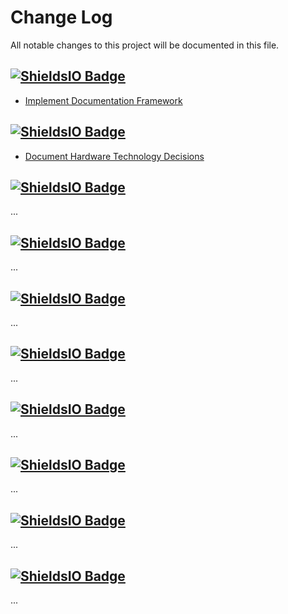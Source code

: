 # Change Log

All notable changes to this project will be documented in this file.

## <a href="https://github.com/xKabbe/star/milestone/1"><img alt="ShieldsIO Badge" src="https://img.shields.io/github/milestones/progress-percent/xKabbe/star/1"></a>

* [Implement Documentation Framework](https://github.com/xKabbe/star/issues/1)

## <a href="https://github.com/xKabbe/star/milestone/2"><img alt="ShieldsIO Badge" src="https://img.shields.io/github/milestones/progress-percent/xKabbe/star/2"></a>

* [Document Hardware Technology Decisions](https://github.com/xKabbe/star/issues/40) 

## <a href="https://github.com/xKabbe/star/milestone/3"><img alt="ShieldsIO Badge" src="https://img.shields.io/github/milestones/progress-percent/xKabbe/star/3"></a>

...

## <a href="https://github.com/xKabbe/star/milestone/4"><img alt="ShieldsIO Badge" src="https://img.shields.io/github/milestones/progress-percent/xKabbe/star/4"></a>

...

## <a href="https://github.com/xKabbe/star/milestone/5"><img alt="ShieldsIO Badge" src="https://img.shields.io/github/milestones/progress-percent/xKabbe/star/5"></a>

...

## <a href="https://github.com/xKabbe/star/milestone/6"><img alt="ShieldsIO Badge" src="https://img.shields.io/github/milestones/progress-percent/xKabbe/star/6"></a>

...

## <a href="https://github.com/xKabbe/star/milestone/7"><img alt="ShieldsIO Badge" src="https://img.shields.io/github/milestones/progress-percent/xKabbe/star/7"></a>

...

## <a href="https://github.com/xKabbe/star/milestone/8"><img alt="ShieldsIO Badge" src="https://img.shields.io/github/milestones/progress-percent/xKabbe/star/8"></a>

...

## <a href="https://github.com/xKabbe/star/milestone/9"><img alt="ShieldsIO Badge" src="https://img.shields.io/github/milestones/progress-percent/xKabbe/star/9"></a>

...

## <a href="https://github.com/xKabbe/star/milestone/10"><img alt="ShieldsIO Badge" src="https://img.shields.io/github/milestones/progress-percent/xKabbe/star/10"></a>

...
